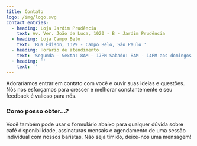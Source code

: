 ```yaml
---
title: Contato
logo: /img/logo.svg
contact_entries:
  - heading: Loja Jardim Prudência
    text: Av. Ver. João de Luca, 1020 - B - Jardim Prudência
  - heading: Loja Campo Belo
    text: 'Rua Édison, 1329 - Campo Belo, São Paulo '
  - heading: Horário de atendimento
    text: 'Segunda – Sexta: 8AM – 17PM Sabado: 8AM - 14PM aos domingos - fechado'
  - heading: ''
    text: ''
---
```

Adoraríamos entrar em contato com você e ouvir suas ideias e
questões. Nós nos esforçamos para crescer e melhorar constantemente e seu feedback
é valioso para nós.

<h3 class="f4 b lh-title mb2">Como posso obter…?</h3>

Você também pode usar o formulário abaixo para qualquer dúvida sobre café
disponibilidade, assinaturas mensais e agendamento de uma sessão individual
com nossos baristas. Não seja tímido, deixe-nos uma mensagem!